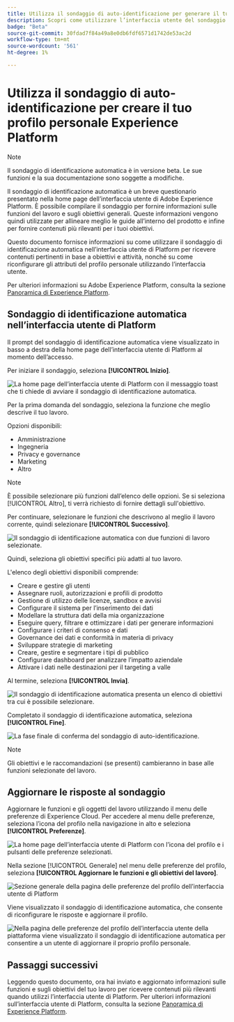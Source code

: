 ```yaml
---
title: Utilizza il sondaggio di auto-identificazione per generare il tuo profilo personale Experience Platform
description: Scopri come utilizzare l’interfaccia utente del sondaggio di identificazione automatica per ricevere contenuti pertinenti in base alle funzioni del lavoro e agli obiettivi correlati.
badge: "Beta"
source-git-commit: 30fdad7f84a49a8e0db6fdf6571d1742de53ac2d
workflow-type: tm+mt
source-wordcount: '561'
ht-degree: 1%

---
```


# Utilizza il sondaggio di auto-identificazione per creare il tuo profilo personale Experience Platform

>[!NOTE]
>
>Il sondaggio di identificazione automatica è in versione beta. Le sue funzioni e la sua documentazione sono soggette a modifiche.

Il sondaggio di identificazione automatica è un breve questionario presentato nella home page dell’interfaccia utente di Adobe Experience Platform. È possibile compilare il sondaggio per fornire informazioni sulle funzioni del lavoro e sugli obiettivi generali. Queste informazioni vengono quindi utilizzate per allineare meglio le guide all’interno del prodotto e infine per fornire contenuti più rilevanti per i tuoi obiettivi.

Questo documento fornisce informazioni su come utilizzare il sondaggio di identificazione automatica nell’interfaccia utente di Platform per ricevere contenuti pertinenti in base a obiettivi e attività, nonché su come riconfigurare gli attributi del profilo personale utilizzando l’interfaccia utente.

Per ulteriori informazioni su Adobe Experience Platform, consulta la sezione [Panoramica di Experience Platform](home.md).

## Sondaggio di identificazione automatica nell’interfaccia utente di Platform

Il prompt del sondaggio di identificazione automatica viene visualizzato in basso a destra della home page dell’interfaccia utente di Platform al momento dell’accesso.

Per iniziare il sondaggio, seleziona **[!UICONTROL Inizio]**.

![La home page dell’interfaccia utente di Platform con il messaggio toast che ti chiede di avviare il sondaggio di identificazione automatica.](./images/survey/survey-prompt.png)

Per la prima domanda del sondaggio, seleziona la funzione che meglio descrive il tuo lavoro.

Opzioni disponibili:

* Amministrazione
* Ingegneria
* Privacy e governance
* Marketing
* Altro

>[!NOTE]
>
>È possibile selezionare più funzioni dall’elenco delle opzioni. Se si seleziona [!UICONTROL Altro], ti verrà richiesto di fornire dettagli sull&#39;obiettivo.

Per continuare, selezionare le funzioni che descrivono al meglio il lavoro corrente, quindi selezionare **[!UICONTROL Successivo]**.

![Il sondaggio di identificazione automatica con due funzioni di lavoro selezionate.](./images/survey/select-functions.png)

Quindi, seleziona gli obiettivi specifici più adatti al tuo lavoro.

L&#39;elenco degli obiettivi disponibili comprende:

* Creare e gestire gli utenti
* Assegnare ruoli, autorizzazioni e profili di prodotto
* Gestione di utilizzo delle licenze, sandbox e avvisi
* Configurare il sistema per l’inserimento dei dati
* Modellare la struttura dati della mia organizzazione
* Eseguire query, filtrare e ottimizzare i dati per generare informazioni
* Configurare i criteri di consenso e dati
* Governance dei dati e conformità in materia di privacy
* Sviluppare strategie di marketing
* Creare, gestire e segmentare i tipi di pubblico
* Configurare dashboard per analizzare l’impatto aziendale
* Attivare i dati nelle destinazioni per il targeting a valle

Al termine, seleziona **[!UICONTROL Invia]**.

![Il sondaggio di identificazione automatica presenta un elenco di obiettivi tra cui è possibile selezionare.](./images/survey/select-objectives.png)

Completato il sondaggio di identificazione automatica, seleziona **[!UICONTROL Fine]**.

![La fase finale di conferma del sondaggio di auto-identificazione.](./images/survey/survey-complete.png)

>[!NOTE]
>
>Gli obiettivi e le raccomandazioni (se presenti) cambieranno in base alle funzioni selezionate del lavoro.

## Aggiornare le risposte al sondaggio

Aggiornare le funzioni e gli oggetti del lavoro utilizzando il menu delle preferenze di Experience Cloud. Per accedere al menu delle preferenze, seleziona l’icona del profilo nella navigazione in alto e seleziona **[!UICONTROL Preferenze]**.

![La home page dell’interfaccia utente di Platform con l’icona del profilo e i pulsanti delle preferenze selezionati.](./images/survey/preferences.png)

Nella sezione [!UICONTROL Generale] nel menu delle preferenze del profilo, seleziona **[!UICONTROL Aggiornare le funzioni e gli obiettivi del lavoro]**.

![Sezione generale della pagina delle preferenze del profilo dell’interfaccia utente di Platform](./images/survey/update.png)

Viene visualizzato il sondaggio di identificazione automatica, che consente di riconfigurare le risposte e aggiornare il profilo.

![Nella pagina delle preferenze del profilo dell’interfaccia utente della piattaforma viene visualizzato il sondaggio di identificazione automatica per consentire a un utente di aggiornare il proprio profilo personale.](./images/survey/new-survey.png)

## Passaggi successivi

Leggendo questo documento, ora hai inviato e aggiornato informazioni sulle funzioni e sugli obiettivi del tuo lavoro per ricevere contenuti più rilevanti quando utilizzi l’interfaccia utente di Platform. Per ulteriori informazioni sull’interfaccia utente di Platform, consulta la sezione [Panoramica di Experience Platform](home.md).